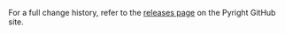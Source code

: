 For a full change history, refer to the [releases page](https://github.com/Microsoft/pyright/releases) on the Pyright GitHub site.
